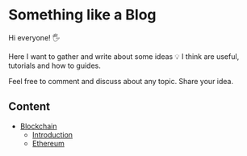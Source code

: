 # Something like a Blog

Hi everyone! 🖐

Here I want to gather and write about some ideas 💡 I think are useful, tutorials and how to guides.

Feel free to comment and discuss about any topic. Share your idea.

## Content

-   [Blockchain](./Blockchain/Blockchain.md)
    -   [Introduction](./Blockchain/Introduction.md)
    -   [Ethereum](./Ethereum.md)
